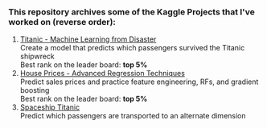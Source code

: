### This repository archives some of the Kaggle Projects that I've worked on (reverse order):

1. [Titanic - Machine Learning from Disaster](https://www.kaggle.com/competitions/titanic)\
  Create a model that predicts which passengers survived the Titanic shipwreck\
  Best rank on the leader board: **top 5%** 
2. [House Prices - Advanced Regression Techniques](https://www.kaggle.com/competitions/house-prices-advanced-regression-techniques)\
  Predict sales prices and practice feature engineering, RFs, and gradient boosting\
  Best rank on the leader board: **top 5%**
3. [Spaceship Titanic](https://www.kaggle.com/competitions/spaceship-titanic)\
  Predict which passengers are transported to an alternate dimension
  

